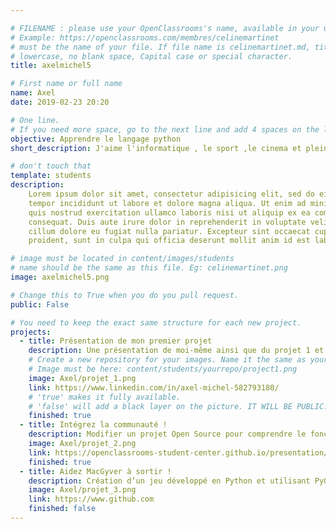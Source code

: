 ```yaml
---

# FILENAME : please use your OpenClassrooms's name, available in your url.
# Example: https://openclassrooms.com/membres/celinemartinet
# must be the name of your file. If file name is celinemartinet.md, title is celinemartinet.
# lowercase, no blank space, Capital case or special character.
title: axelmichel5

# First name or full name
name: Axel
date: 2019-02-23 20:20

# One line.
# If you need more space, go to the next line and add 4 spaces on the left, as in 'description'.
objective: Apprendre le langage python
short_description: J'aime l'informatique , le sport ,le cinema et pleins d'autres choses.

# don't touch that
template: students
description:
    Lorem ipsum dolor sit amet, consectetur adipisicing elit, sed do eiusmod
    tempor incididunt ut labore et dolore magna aliqua. Ut enim ad minim veniam,
    quis nostrud exercitation ullamco laboris nisi ut aliquip ex ea commodo
    consequat. Duis aute irure dolor in reprehenderit in voluptate velit esse
    cillum dolore eu fugiat nulla pariatur. Excepteur sint occaecat cupidatat non
    proident, sunt in culpa qui officia deserunt mollit anim id est laborum.

# image must be located in content/images/students
# name should be the same as this file. Eg: celinemartinet.png
image: axelmichel5.png

# Change this to True when you do you pull request.
public: False

# You need to keep the exact same structure for each new project.
projects:
  - title: Présentation de mon premier projet
    description: Une présentation de moi-même ainsi que du projet 1 et un lien vers mon LinkedIn.
    # Create a new repository for your images. Name it the same as your nickname and profile picture.
    # Image must be here: content/students/yourrepo/project1.png
    image: Axel/projet_1.png
    link: https://www.linkedin.com/in/axel-michel-582793180/
    # 'true' makes it fully available.
    # 'false' will add a black layer on the picture. IT WILL BE PUBLIC!
    finished: true
  - title: Intégrez la communauté !
    description: Modifier un projet Open Source pour comprendre le fonctionnement de Git, de Github et des pull requests. 
    image: Axel/projet_2.png
    link: https://openclassrooms-student-center.github.io/presentation/students/ratus.html
    finished: true
  - title: Aidez MacGyver à sortir !
    description: Création d’un jeu développé en Python et utilisant PyGame.
    image: Axel/projet_3.png
    link: https://www.github.com
    finished: false
---
```

